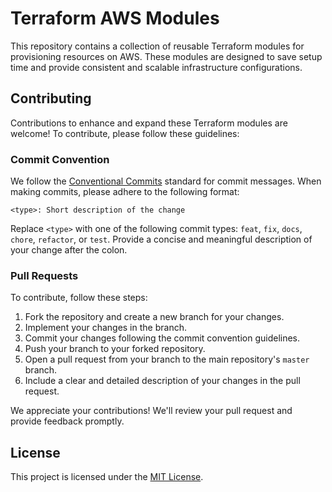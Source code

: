 # Terraform AWS Modules

This repository contains a collection of reusable Terraform modules for provisioning resources on AWS. These modules are designed to save setup time and provide consistent and scalable infrastructure configurations.

## Contributing

Contributions to enhance and expand these Terraform modules are welcome! To contribute, please follow these guidelines:

### Commit Convention

We follow the [Conventional Commits](https://www.conventionalcommits.org/en/v1.0.0/) standard for commit messages. When making commits, please adhere to the following format:

```
<type>: Short description of the change
```

Replace `<type>` with one of the following commit types: `feat`, `fix`, `docs`, `chore`, `refactor`, or `test`. Provide a concise and meaningful description of your change after the colon.

### Pull Requests

To contribute, follow these steps:

1. Fork the repository and create a new branch for your changes.
2. Implement your changes in the branch.
3. Commit your changes following the commit convention guidelines.
4. Push your branch to your forked repository.
5. Open a pull request from your branch to the main repository's `master` branch.
6. Include a clear and detailed description of your changes in the pull request.

We appreciate your contributions! We'll review your pull request and provide feedback promptly.

## License

This project is licensed under the [MIT License](LICENSE).
